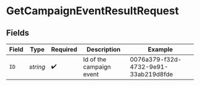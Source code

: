 # GetCampaignEventResultRequest


## Fields

| Field                                | Type                                 | Required                             | Description                          | Example                              |
| ------------------------------------ | ------------------------------------ | ------------------------------------ | ------------------------------------ | ------------------------------------ |
| `ID`                                 | *string*                             | :heavy_check_mark:                   | Id of the campaign event             | 0076a379-f32d-4732-9e91-33ab219d8fde |